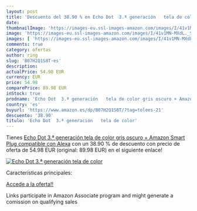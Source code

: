 ```yaml
---
layout: post
title: 'Descuento del 38.90 % en Echo Dot  3.ª generación   tela de color'
date: 
thumbnailImage: 'https://images-eu.ssl-images-amazon.com/images/I/41v1MN-MXdL._SL200_.jpg'
image: 'https://images-eu.ssl-images-amazon.com/images/I/41v1MN-MXdL._SL200_.jpg'
images: [ 'https://images-eu.ssl-images-amazon.com/images/I/41v1MN-MXdL._SL200_.jpg' ]
comments: true
category: ofertas
author: ring
slug: 'B07H2Q1S8T-es'
description:
actualPrice: 54.98 EUR
currency: EUR
price: 54.98
comparePrice: 89.98 EUR
inStock: true
prodname: 'Echo Dot  3.ª generación   tela de color gris oscuro + Amazon Smart Plug  compatible con Alexa'
country: 'es'
buyurl: 'https://www.amazon.es/dp/B07H2Q1S8T/?tag=tolees-21'
descuento: '38.90'
titulo: 'Echo Dot  3.ª generación   tela de color'
---
```


Tienes [Echo Dot  3.ª generación   tela de color gris oscuro + Amazon Smart Plug  compatible con Alexa](https://www.amazon.es/dp/B07H2Q1S8T/?tag=tolees-21) con un 38.90 % de descuento con precio de oferta de 54.98 EUR (original: 89.98 EUR) en el siguiente enlace!

[![Echo Dot  3.ª generación   tela de color](https://images-eu.ssl-images-amazon.com/images/I/41v1MN-MXdL._SL200_.jpg)](https://www.amazon.es/dp/B07H2Q1S8T/?tag=tolees-21)

Características principales:


[Accede a la oferta!!](https://www.amazon.es/dp/B07H2Q1S8T/?tag=tolees-21)

Links participate in Amazon Associate program and might generate a comission on qualifying sales


